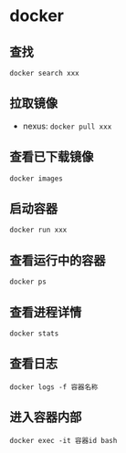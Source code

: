 # docker

## 查找
`docker search xxx`

## 拉取镜像
- nexus: `docker pull xxx`

## 查看已下载镜像
`docker images`

## 启动容器
`docker run xxx`

## 查看运行中的容器
`docker ps`

## 查看进程详情
`docker stats`

## 查看日志
`docker logs -f 容器名称`

## 进入容器内部
`docker exec -it 容器id bash`
